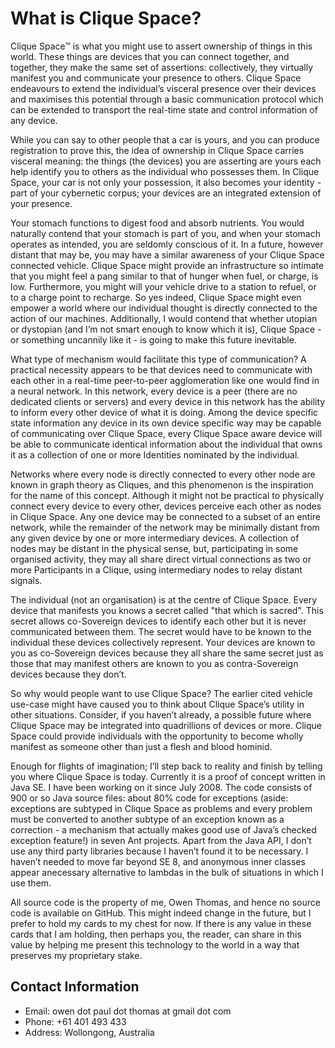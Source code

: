 # What is Clique Space?

Clique Space™ is what you might use to assert ownership of things in this world. These things are devices that you can connect together, and together, they make the same set of assertions: collectively, they virtually manifest you and communicate your presence to others. Clique Space endeavours to extend the individual’s visceral presence over their devices and maximises this potential through a basic communication protocol which can be extended to transport the real-time state and control information of any device.

While you can say to other people that a car is yours, and you can produce registration to prove this, the idea of ownership in Clique Space carries visceral meaning: the things (the devices) you are asserting are yours each help identify you to others as the individual who possesses them. In Clique Space, your car is not only your possession, it also becomes your identity - part of your cybernetic corpus; your devices are an integrated extension of your presence.

Your stomach functions to digest food and absorb nutrients. You would naturally contend that your stomach is part of you, and when your stomach operates as intended, you are seldomly conscious of it. In a future, however distant that may be, you may have a similar awareness of your Clique Space connected vehicle. Clique Space might provide an infrastructure so intimate that you might feel a pang similar to that of hunger when fuel, or charge, is low. Furthermore, you might will your vehicle drive to a station to refuel, or to a charge point to recharge. So yes indeed, Clique Space might even empower a world where our individual thought is directly connected to the action of our machines. Additionally, I would contend that whether utopian or dystopian (and I’m not smart enough to know which it is), Clique Space - or something uncannily like it - is going to make this future inevitable.

What type of mechanism would facilitate this type of communication? A practical necessity appears to be that devices need to communicate with each other in a real-time peer-to-peer agglomeration like one would find in a neural network. In this network, every device is a peer (there are no dedicated clients or servers) and every device in this network has the ability to inform every other device of what it is doing. Among the device specific state information any device in its own device specific way may be capable of communicating over Clique Space, every Clique Space aware device will be able to communicate identical information about the individual that owns it as a collection of one or more Identities nominated by the individual.

Networks where every node is directly connected to every other node are known in graph theory as Cliques, and this phenomenon is the inspiration for the name of this concept. Although it might not be practical to physically connect every device to every other, devices perceive each other as nodes in Clique Space. Any one device may be connected to a subset of an entire network, while the remainder of the network may be minimally distant from any given device by one or more intermediary devices. A collection of nodes may be distant in the physical sense, but, participating in some organised activity, they may all share direct virtual connections as two or more Participants in a Clique, using intermediary nodes to relay distant signals.

The individual (not an organisation) is at the centre of Clique Space. Every device that manifests you knows a secret called "that which is sacred". This secret allows co-Sovereign devices to identify each other but it is never communicated between them. The secret would have to be known to the individual these devices collectively represent. Your devices are known to you as co-Sovereign devices because they all share the same secret just as those that may manifest others are known to you as contra-Sovereign devices because they don’t.

So why would people want to use Clique Space? The earlier cited vehicle use-case might have caused you to think about Clique Space’s utility in other situations. Consider, if you haven’t already, a possible future where Clique Space may be integrated into quadrillions of devices or more. Clique Space could provide individuals with the opportunity to become wholly manifest as someone other than just a flesh and blood hominid.

Enough for flights of imagination; I’ll step back to reality and finish by telling you where Clique Space is today. Currently it is a proof of concept written in Java SE. I have been working on it since July 2008. The code consists of 900 or so Java source files: about 80% code for exceptions (aside: exceptions are subtyped in Clique Space as problems and every problem must be converted to another subtype of an exception known as a correction - a mechanism that actually makes good use of Java’s checked exception feature!) in seven Ant projects. Apart from the Java API, I don’t use any third party libraries because I haven’t found it to be necessary. I haven’t needed to move far beyond SE 8, and anonymous inner classes appear anecessary alternative to lambdas in the bulk of situations in which I use them.

All source code is the property of me, Owen Thomas, and hence no source code is available on GitHub. This might indeed change in the future, but I prefer to hold my cards to my chest for now. If there is any value in these cards that I am holding, then  perhaps you, the reader, can share in this value by helping me present this technology to the world in a way that preserves my proprietary stake.

## Contact Information ##

* Email:    owen dot paul dot thomas at gmail dot com
* Phone:    +61 401 493 433
* Address:  Wollongong, Australia
